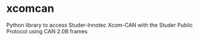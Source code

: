 # xcomcan
Python library to access Studer-Innotec Xcom-CAN with the Studer Public Protocol using CAN 2.0B frames
